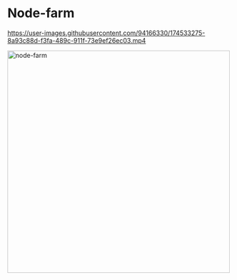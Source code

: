 # Node-farm



https://user-images.githubusercontent.com/94166330/174533275-8a93c88d-f3fa-489c-911f-73e9ef26ec03.mp4


<img width="498" alt="node-farm" src="https://user-images.githubusercontent.com/94166330/174533010-2274624b-3d47-41ee-81a3-4183d5dcd65e.png">


